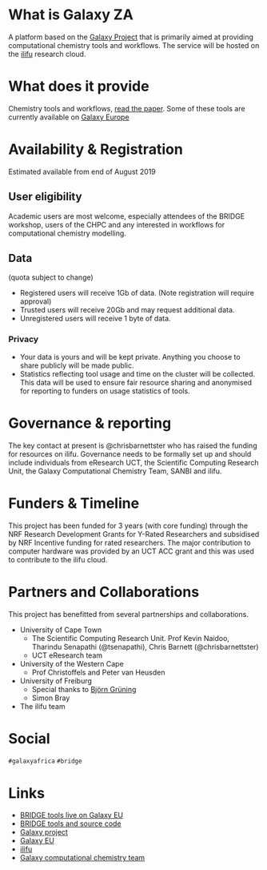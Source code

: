 
# What is Galaxy ZA 
A platform based on the [Galaxy Project]() that is primarily aimed at providing computational chemistry tools and workflows. The service will be hosted on the [ilifu](http://www.ilifu.ac.za/) research cloud.

# What does it provide
Chemistry tools and workflows, [read the paper](https://academic.oup.com/bioinformatics/advance-article/doi/10.1093/bioinformatics/btz107/5317160). Some of these tools are currently available on [Galaxy Europe](https://cheminformatics.usegalaxy.eu/)

# Availability & Registration
Estimated available from end of August 2019

## User eligibility
Academic users are most welcome, especially attendees of the BRIDGE workshop, users of the CHPC and any interested in workflows for computational chemistry modelling. 


## Data
(quota subject to change)
- Registered users will receive 1Gb of data. (Note registration will require approval)
- Trusted users will receive 20Gb and may request additional data. 
- Unregistered users will receive 1 byte of data.

### Privacy 
- Your data is yours and will be kept private. Anything you choose to share publicly will be made public. 
- Statistics reflecting tool usage and time on the cluster will be collected. This data will be used to ensure fair resource sharing and anonymised for reporting to funders on usage statistics of tools. 

# Governance & reporting
The key contact at present is @chrisbarnettster who has raised the funding for resources on ilifu. 
Governance needs to be formally set up and should include individuals from eResearch UCT, the Scientific Computing Research Unit, the Galaxy Computational Chemistry Team,  SANBI and ilifu. 

# Funders & Timeline
This project has been funded for 3 years (with core funding) through the NRF Research Development Grants for Y-Rated Researchers and subsidised by NRF Incentive funding for rated researchers. The major contribution to computer hardware was provided by an UCT ACC grant and this was used to contribute to the ilifu cloud. 

# Partners and Collaborations
This project has benefitted from several partnerships and collaborations.
- University of Cape Town
  - The Scientific Computing Research Unit. Prof Kevin Naidoo, Tharindu Senapathi (@tsenapathi), Chris Barnett (@chrisbarnettster)
  - UCT eResearch team
- University of the Western Cape
  - Prof Christoffels and Peter van Heusden
- University of Freiburg
  - Special thanks to [Björn Grüning](https://github.com/bgruening)
  - Simon Bray
- The ilifu team


# Social
`#galaxyafrica` `#bridge`


# Links

- [BRIDGE tools live on Galaxy EU](https://cheminformatics.usegalaxy.eu/)
- [BRIDGE tools and source code](https://github.com/galaxycomputationalchemistry/galaxy-tools-compchem)
- [Galaxy project](https://galaxyproject.org/)
- [Galaxy EU](https://cheminformatics.usegalaxy.eu/)
- [ilifu](http://www.ilifu.ac.za/)
- [Galaxy computational chemistry team](https://github.com/galaxycomputationalchemistry)

